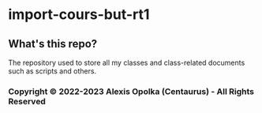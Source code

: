 # import-cours-but-rt1

## What's this repo?

The repository used to store all my classes and class-related documents such as scripts and others.

### Copyright &copy; 2022-2023 Alexis Opolka (Centaurus) - All Rights Reserved
